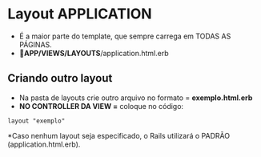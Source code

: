 # Layout APPLICATION
+ É a maior parte do template, que sempre carrega em TODAS AS PÁGINAS.
+ 📂**APP/VIEWS/LAYOUTS**/application.html.erb

## Criando outro layout
+ Na pasta de layouts crie outro arquivo no formato = **exemplo.html.erb**
+ **NO CONTROLLER DA VIEW =** coloque no código:
~~~
layout "exemplo"
~~~
*Caso nenhum layout seja especificado, o Rails utilizará o PADRÃO (application.html.erb).
